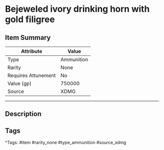 # Bejeweled ivory drinking horn with gold filigree

## Item Summary

| Attribute            | Value                        |
|----------------------|------------------------------|
| Type                 | Ammunition |
| Rarity               | None             |
| Requires Attunement  | No                |
| Value (gp)           | 750000    |
| Source               | XDMG |

---

## Description



## Tags

^Tags: #item #rarity_none #type_ammunition #source_xdmg
